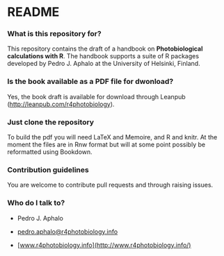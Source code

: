 # README #

### What is this repository for? ###

This repository contains the draft of a handbook on **Photobiological calculations with R**. The handbook supports a suite of R packages developed by Pedro J. Aphalo at the University of Helsinki, Finland.

### Is the book available as a PDF file for dwonload? ###

Yes, the book draft is available for download through Leanpub (http://leanpub.com/r4photobiology).

### Just clone the repository ###

To build the pdf you will need LaTeX and Memoire, and R and knitr. At the moment the files are in Rnw format but will at some point possibly be reformatted using Bookdown.

### Contribution guidelines ###

You are welcome to contribute pull requests and through raising issues.

### Who do I talk to? ###

* Pedro J. Aphalo 

* [pedro.aphalo@r4photobiology.info](mailto:pedro.aphalo@r4photobiology.info)

* [www.r4photobiology.info](http://www.r4photobiology.info/)